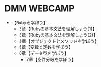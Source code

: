 # DMM WEBCAMP
- 【Rubyを学ぼう】
	- 2章【Rubyの基本文法を理解しよう(1)】
	- 3章【Rubyの基本文法を理解しよう(2)】
	- 4章【オブジェクトとメソッドを学ぼう】
	- 5章【変数と定数を学ぼう】
	- 6章【データ型を学ぼう】
		- 7章【条件分岐を学ぼう】